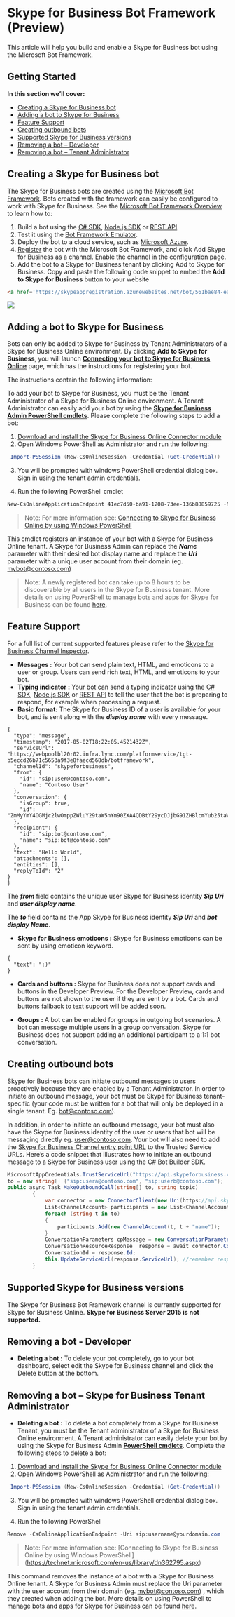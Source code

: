 # Skype for Business Bot Framework (Preview)

This article will help you build and enable a Skype for Business bot using the Microsoft Bot Framework.

## Getting Started

**In this section we’ll cover:**
-	[Creating a Skype for Business bot](#create-bot)
-	[Adding a bot to Skype for Business](#add-bot)
-	[Feature Support](#feature-support)
-	[Creating outbound bots](#create-outbound-bots)
-	[Supported Skype for Business versions](#version-suport)
-	[Removing a bot – Developer](#remove-bot-dev)
-	[Removing a bot – Tenant Administrator](#remove-bot-tenant)

<a name="create-bot"></a>
## Creating a Skype for Business bot

The Skype for Business bots are created using the [Microsoft Bot Framework](https://dev.botframework.com/).  Bots created with the framework can easily be configured to work with Skype for Business.  See the [Microsoft Bot Framework Overview](https://docs.botframework.com/en-us/) to learn how to:
1.	Build a bot using the [C# SDK](https://docs.botframework.com/en-us/csharp/builder/sdkreference/), [Node.js SDK](https://docs.botframework.com/en-us/node/builder/chat-reference/modules/_botbuilder_d_.html) or [REST API](https://docs.botframework.com/en-us/restapi/connector/#navtitle).
2.	Test it using the [Bot Framework Emulator](https://docs.botframework.com/en-us/tools/bot-framework-emulator/).
3.	Deploy the bot to a cloud service, such as [Microsoft Azure](https://azure.microsoft.com/en-gb/).
4.	[Register](https://dev.botframework.com/bots/new) the bot with the Microsoft Bot Framework, and click Add Skype for Business as a channel.  Enable the channel in the configuration page.
5.	Add the bot to a Skype for Business tenant by clicking Add to Skype for Business.
 Copy and paste the following code snippet to embed the **Add to Skype for Business** button to your website
  ```html
  <a href='https://skypeappregistration.azurewebsites.net/bot/561bae84-ea1c-4f75-a512-b84566779c2c'><img src='https://dev.botframework.com/ChannelConfigs/Images/skypeforbusiness/Add-To-SkypeForBusiness-Buttons.png'></a>
  ```

  <a href='https://skypeappregistration.azurewebsites.net/bot/561bae84-ea1c-4f75-a512-b84566779c2c'><img src='https://dev.botframework.com/ChannelConfigs/Images/skypeforbusiness/Add-To-SkypeForBusiness-Buttons.png'></a> 


<a name="add-bot"></a>
## Adding a bot to Skype for Business

Bots can only be added to Skype for Business by Tenant Administrators of a Skype for Business Online environment.  By clicking **Add to Skype for Business**, you will launch **[Connecting your bot to Skype for Business Online](https://skypeappregistration.azurewebsites.net/bot/29415286-5a43-4a00-9dc5-bcbc2ce1f59e)** page, which has the instructions for registering your bot. 

The instructions contain the following information:

To add your bot to Skype for Business, you must be the Tenant Administrator of a Skype for Business Online environment. A Tenant Administrator can easily add your bot by using the **[Skype for Business Admin PowerShell cmdlets](https://technet.microsoft.com/en-us/library/dn362831.aspx)**. Please complete the following steps to add a bot:

1. [Download and install the Skype for Business Online Connector module](http://go.microsoft.com/fwlink/?LinkId=294688)
2. Open Windows PowerShell as Administrator and run the following:

  ```PowerShell
   Import-PSSession (New-CsOnlineSession -Credential (Get-Credential))
  ```
3.	You will be prompted with windows PowerShell credential dialog box. Sign in using the tenant admin credentials.

4. Run the following PowerShell cmdlet

```PowerShell
New-CsOnlineApplicationEndpoint 41ec7d50-ba91-1208-73ee-136b88859725 -Name NameOfTheBot -Uri sip:username@yourdomain.com
```
>Note: For more information see: [Connecting to Skype for Business Online by using Windows PowerShell](https://technet.microsoft.com/en-us/library/dn362795.aspx)
 
This cmdlet registers an instance of your bot with a Skype for Business Online tenant. A Skype for Business Admin can replace the **_Name_** parameter with their desired bot display name and replace the **_Uri_** parameter with a unique user account from their domain (eg. mybot@contoso.com)

>Note: A newly registered bot can take up to 8 hours to be discoverable by all users in the Skype for Business tenant. More details on using PowerShell to manage bots and apps for Skype for Business can be found [here](https://msdn.microsoft.com/en-us/skype/trusted-application-api/docs/trustedapplicationendpoint).

<a name="feature-support"></a>
## Feature Support

For a full list of current supported features please refer to the [Skype for Business Channel Inspector](https://docs.botframework.com/en-us/channel-inspector/channels/SkypeForBusiness/#navtitle).

- **Messages :**
Your bot can send plain text, HTML, and emoticons to a user or group. Users can send rich text, HTML, and emoticons to your bot.
- **Typing indicator :**
Your bot can send a typing indicator using the [C# SDK](https://docs.botframework.com/en-us/csharp/builder/sdkreference/), [Node.js SDK](https://docs.botframework.com/en-us/node/builder/chat-reference/modules/_botbuilder_d_.html) or [REST API](https://docs.botframework.com/en-us/restapi/connector/#navtitle) to tell the user that the bot is preparing to respond, for example when processing a request.
- **Basic format:**
The Skype for Business ID of a user is available for your bot, and is sent along with the _**display name**_ with every message.

```http 
{
  "type": "message",
  "timestamp": "2017-05-02T18:22:05.4521432Z",
  "serviceUrl": "https://webpoolbl20r02.infra.lync.com/platformservice/tgt-b5eccd26b71c5653a9f3e8faecd568db/botframework",
  "channelId": "skypeforbusiness",
  "from": {
    "id": "sip:user@contoso.com",
    "name": "Contoso User"
  },
  "conversation": {
    "isGroup": true,
    "id": "ZmMyYmY4OGMjc2lwOmppZWluY29taW5nYm90ZXA4QDBtY29ycDJjbG91ZHBlcmYub25taWNyb3NvZnQuY2t"
  },
  "recipient": {
    "id": "sip:bot@contoso.com",
    "name": "sip:bot@contoso.com"
  },
  "text": "Hello World",
  "attachments": [],
  "entities": [],
  "replyToId": "2"
}
}
```
  The _**from**_ field contains the unique user Skype for Business identity _**Sip Uri**_ and _**user display name**_.

 The _**to**_ field contains the App Skype for Business identity _**Sip Uri**_ and _**bot display Name**_.
- **Skype for Business emoticons :**
Skype for Business emoticons can be sent by using emoticon keyword.
```http
{
  "text": ":)"
}
```
- **Cards and buttons :**
Skype for Business does not support cards and buttons in the Developer Preview. For the Developer Preview, cards and buttons are not shown to the user if they are sent by a bot. Cards and buttons fallback to text support will be added soon.

- **Groups :**
A bot can be enabled for groups in outgoing bot scenarios.  A bot can message multiple users in a group conversation.  Skype for Business does not support adding an additional participant to a 1:1 bot conversation. 

<a name="create-outbound-bots"></a>
## Creating outbound bots

Skype for Business bots can initiate outbound messages to users proactively because they are enabled by a Tenant Administrator.  In order to initiate an outbound message, your bot must be Skype for Business tenant-specific (your code must be written for a bot that will only be deployed in a single tenant. Eg. bot@contoso.com). 

 In addition, in order to initiate an outbound message, your bot must also have the Skype for Business identity of the user or users that bot will be messaging directly eg. user@contoso.com.
Your bot will also need to add the [Skype for Business Channel entry point URL](https://api.skypeforbusiness.com/platformservice/botframework) to the Trusted Service URLs.
Here’s a code snippet that illustrates how to initiate an outbound message to a Skype for Business user using the C# Bot Builder SDK.

```cs
MicrosoftAppCredentials.TrustServiceUrl("https://api.skypeforbusiness.com/platformservice/botframework");     
to = new string[] {"sip:usera@contoso.com", "sip:userb@contoso.com"};
public async Task MakeOutboundCall(string[] to, string topic)
        {
            var connector = new ConnectorClient(new Uri(https://api.skypeforbusiness.com/ platformservice/botframework/)); //initial entry point to talk to the Skype for Business channel
            List<ChannelAccount> participants = new List<ChannelAccount>();
            foreach (string t in to)
            {
                participants.Add(new ChannelAccount(t, t + "name"));
            }
            ConversationParameters cpMessage = new ConversationParameters(true, new ChannelAccount(sip:bot@contoso.com, "DisplayNameofBot"),  participants, topic);
            ConversationResourceResponse  response = await connector.Conversations.CreateConversationAsync(cpMessage);
            ConversationId = response.Id;
            this.UpdateServiceUrl(response.ServiceUrl); //remember response ServiceURL to send additional message requests to the same conversation
        }
```

<a name="version-suport"></a>
## Supported Skype for Business versions

The Skype for Business Bot Framework channel is currently supported for Skype for Business Online.  **Skype for Business Server 2015 is not supported.**

<a name="remove-bot-dev"></a>
## Removing a bot - Developer
 
- **Deleting a bot :** To delete your bot completely, go to your bot dashboard, select edit the Skype for Business channel and click the Delete button at the bottom.

<a name="remove-bot-tenant"></a>
## Removing a bot – Skype for Business Tenant Administrator
- **Deleting a bot :** To delete a bot completely from a Skype for Business Tenant, you must be the Tenant administrator of a Skype for Business Online environment. A Tenant administrator can easily delete your bot by using the Skype for Business Admin **[PowerShell cmdlets](https://technet.microsoft.com/en-us/library/dn362831.aspx)**. Complete the following steps to delete a bot:

1. [Download and install the Skype for Business Online Connector module](http://go.microsoft.com/fwlink/?LinkId=294688)
2. Open Windows PowerShell as Administrator and run the following:

 ```PowerShell
  Import-PSSession (New-CsOnlineSession -Credential (Get-Credential))
 ```

3.	You will be prompted with windows PowerShell credential dialog box. Sign in using the tenant admin credentials.

4. Run the following PowerShell 

```PowerShell
Remove -CsOnlineApplicationEndpoint -Uri sip:username@yourdomain.com
 ```

>Note: For more information see: [Connecting to Skype for Business Online by using Windows PowerShell]  (https://technet.microsoft.com/en-us/library/dn362795.aspx)

This command removes the instance of a bot with a Skype for Business Online tenant. A Skype for Business Admin must replace the Uri parameter with the user account from their domain (eg. mybot@contoso.com) , which they created when adding the bot.  More details on using PowerShell to manage bots and apps for Skype for Business can be found [here](https://msdn.microsoft.com/en-us/skype/trusted-application-api/docs/trustedapplicationendpoint).

